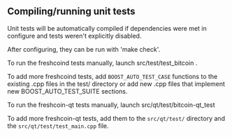 Compiling/running unit tests
------------------------------------

Unit tests will be automatically compiled if dependencies were met in configure
and tests weren't explicitly disabled.

After configuring, they can be run with 'make check'.

To run the freshcoind tests manually, launch src/test/test_bitcoin .

To add more freshcoind tests, add `BOOST_AUTO_TEST_CASE` functions to the existing
.cpp files in the test/ directory or add new .cpp files that
implement new BOOST_AUTO_TEST_SUITE sections.

To run the freshcoin-qt tests manually, launch src/qt/test/bitcoin-qt_test

To add more freshcoin-qt tests, add them to the `src/qt/test/` directory and
the `src/qt/test/test_main.cpp` file.
